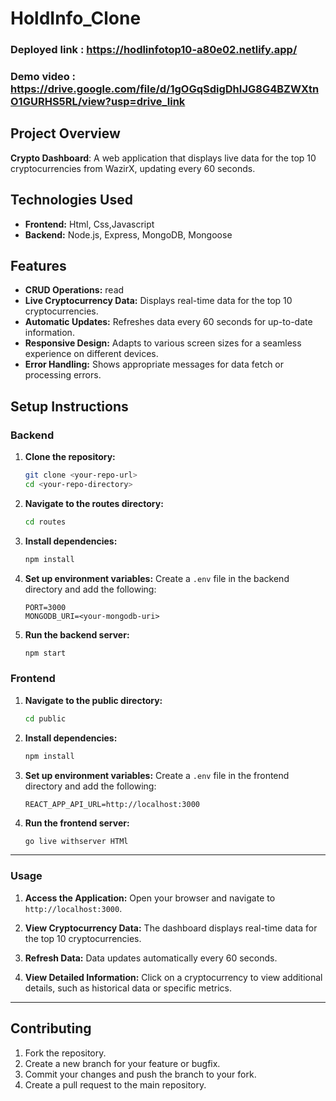 # HoldInfo_Clone

### Deployed link : https://hodlinfotop10-a80e02.netlify.app/
### Demo video : https://drive.google.com/file/d/1gOGqSdigDhIJG8G4BZWXtnO1GURHS5RL/view?usp=drive_link

## Project Overview
**Crypto Dashboard**: A web application that displays live data for the top 10 cryptocurrencies from WazirX, updating every 60 seconds.

## Technologies Used
- **Frontend:** Html, Css,Javascript
- **Backend:** Node.js, Express, MongoDB, Mongoose

## Features
- **CRUD Operations:** read
- **Live Cryptocurrency Data:** Displays real-time data for the top 10 cryptocurrencies.
- **Automatic Updates:** Refreshes data every 60 seconds for up-to-date information.
- **Responsive Design:**  Adapts to various screen sizes for a seamless experience on different devices.
- **Error Handling:** Shows appropriate messages for data fetch or processing errors.

## Setup Instructions

### Backend
1. **Clone the repository:**
    ```bash
    git clone <your-repo-url>
    cd <your-repo-directory>
    ```

2. **Navigate to the routes directory:**
    ```bash
    cd routes
    ```

3. **Install dependencies:**
    ```bash
    npm install
    ```

4. **Set up environment variables:**
    Create a `.env` file in the backend directory and add the following:
    ```env
    PORT=3000
    MONGODB_URI=<your-mongodb-uri>
    ```

5. **Run the backend server:**
    ```bash
    npm start
    ```

### Frontend
1. **Navigate to the public directory:**
    ```bash
    cd public
    ```

2. **Install dependencies:**
    ```bash
    npm install
    ```

3. **Set up environment variables:**
    Create a `.env` file in the frontend directory and add the following:
    ```env
    REACT_APP_API_URL=http://localhost:3000
    ```

4. **Run the frontend server:**
    ```bash
    go live withserver HTMl
    ```
---

### Usage

1. **Access the Application:**
    Open your browser and navigate to `http://localhost:3000`.

2. **View Cryptocurrency Data:**
    The dashboard displays real-time data for the top 10 cryptocurrencies.

3. **Refresh Data:**
    Data updates automatically every 60 seconds. 

4. **View Detailed Information:**
    Click on a cryptocurrency to view additional details, such as historical data or specific metrics.

---

## Contributing
1. Fork the repository.
2. Create a new branch for your feature or bugfix.
3. Commit your changes and push the branch to your fork.
4. Create a pull request to the main repository.

